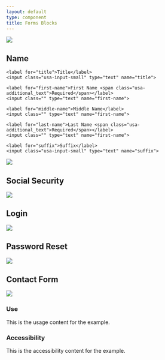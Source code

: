 ```yaml
---
layout: default
type: component
title: Forms Blocks
---
```


<div class="preview">
  <!-- Add HTML markup for example here -->
  <img src="{{ site.baseurl }}/assets/img/static/USAddressForm_UI_v1.png">
</div>

<h2>Name</h2>

<div class="preview">

  <form class="usa-form-one-third">

    <label for="title">Title</label>
    <input class="usa-input-small" type="text" name="title">

    <label for="first-name">First Name <span class="usa-additional_text">Required</span></label>
    <input class="" type="text" name="first-name">

    <label for="middle-name">Middle Name</label>
    <input class="" type="text" name="first-name">

    <label for="last-name">Last Name <span class="usa-additional_text">Required</span></label>
    <input class="" type="text" name="first-name">

    <label for="suffix">Suffix</label>
    <input class="usa-input-small" type="text" name="suffix">

  </form>

  <img src="{{ site.baseurl }}/assets/img/static/NameBlock_UI_v1.png">
</div>

<h2>Social Security</h2>

<div class="preview">
  <!-- Add HTML markup for example here -->
  <img src="{{ site.baseurl }}/assets/img/static/SSN_UI_v1.png">
</div>

<h2>Login</h2>

<div class="preview">
  <!-- Add HTML markup for example here -->
  <img src="{{ site.baseurl }}/assets/img/static/Login_UI_v1.png">
</div>

<h2>Password Reset</h2>

<div class="preview">
  <!-- Add HTML markup for example here -->
  <img src="{{ site.baseurl }}/assets/img/static/PasswordReset_UI_v1.png">
</div>

<h2>Contact Form</h2>

<div class="preview">
  <!-- Add HTML markup for example here -->
  <img src="{{ site.baseurl }}/assets/img/static/Contact-Form_UI_v1.png">
</div>

<div class="usa-grid-box">
  <div class="usa-width-one-half">
    <h3>Use</h3>
    <p>This is the usage content for the example.</p>
  </div>
  <div class="usa-width-one-half">
    <h3>Accessibility</h3>
    <p>This is the accessibility content for the example.</p>
  </div>  
</div>
